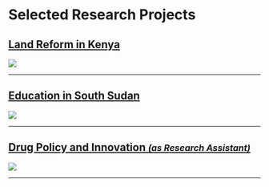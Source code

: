 # Selected Research Projects

## [Land Reform in Kenya](/blob/pages/land-reform-kenya)
<img src="images/dummy_thumbnail.jpg?raw=true"/>

---
## [Education in South Sudan](/blob/pages/education-south-sudan)
<img src="images/dummy_thumbnail.jpg?raw=true"/>

---
## [Drug Policy and Innovation <small><i>(as Research Assistant)</i></small>](/blob/pages/drug-policy-innovation)
<img src="images/dummy_thumbnail.jpg?raw=true"/>

---

